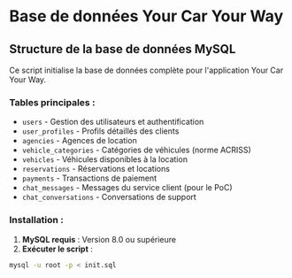 # Base de données Your Car Your Way

## Structure de la base de données MySQL

Ce script initialise la base de données complète pour l'application Your Car Your Way.

### Tables principales :
- `users` - Gestion des utilisateurs et authentification
- `user_profiles` - Profils détaillés des clients
- `agencies` - Agences de location
- `vehicle_categories` - Catégories de véhicules (norme ACRISS)
- `vehicles` - Véhicules disponibles à la location
- `reservations` - Réservations et locations
- `payments` - Transactions de paiement
- `chat_messages` - Messages du service client (pour le PoC)
- `chat_conversations` - Conversations de support

### Installation :

1. **MySQL requis** : Version 8.0 ou supérieure
2. **Exécuter le script** :
```bash
mysql -u root -p < init.sql